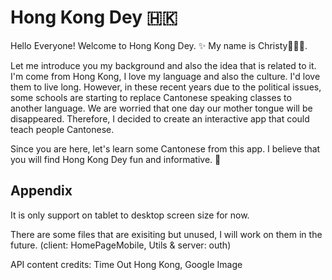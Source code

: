 
# Hong Kong Dey 🇭🇰

Hello Everyone! Welcome to Hong Kong Dey. ✨ My name is Christy🙋🏻‍♀️.

Let me introduce you my background and also the idea that is related to it. I'm come from Hong Kong, I love my language and also the culture. I'd love them to live long. However, in these recent years due to the political issues, some schools are starting to replace Cantonese speaking classes to another language. We are worried that one day our mother tongue will be disappeared. Therefore, I decided to create an interactive app that could teach people Cantonese.

Since you are here, let's learn some Cantonese from this app. I believe that you will find Hong Kong Dey fun and informative. 🤗




## Appendix
It is only support on tablet to desktop screen size for now.

There are some files that are exisiting but unused, I will work on them in the future. (client: HomePageMobile, Utils & server: outh)

API content credits:
Time Out Hong Kong,
Google Image

  
